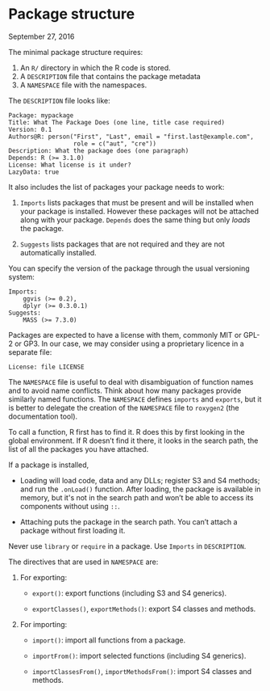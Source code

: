 Package structure
================
September 27, 2016

The minimal package structure requires:

1.  An `R/` directory in which the R code is stored.
2.  A `DESCRIPTION` file that contains the package metadata
3.  A `NAMESPACE` file with the namespaces.

The `DESCRIPTION` file looks like:

    Package: mypackage
    Title: What The Package Does (one line, title case required)
    Version: 0.1
    Authors@R: person("First", "Last", email = "first.last@example.com",
                      role = c("aut", "cre"))
    Description: What the package does (one paragraph)
    Depends: R (>= 3.1.0)
    License: What license is it under?
    LazyData: true

It also includes the list of packages your package needs to work:

1.  `Imports` lists packages that must be present and will be installed when your package is installed. However these packages will not be attached along with your package. `Depends` does the same thing but only *loads* the package.

2.  `Suggests` lists packages that are not required and they are not automatically installed.

You can specify the version of the package through the usual versioning system:

    Imports:
        ggvis (>= 0.2),
        dplyr (>= 0.3.0.1)
    Suggests:
        MASS (>= 7.3.0)

Packages are expected to have a license with them, commonly MIT or GPL-2 or GP3. In our case, we may consider using a proprietary licence in a separate file:

    License: file LICENSE

The `NAMESPACE` file is useful to deal with disambiguation of function names and to avoid name conflicts. Think about how many packages provide similarly named functions. The `NAMESPACE` defines `imports` and `exports`, but it is better to delegate the creation of the `NAMESPACE` file to `roxygen2` (the documentation tool).

To call a function, R first has to find it. R does this by first looking in the global environment. If R doesn’t find it there, it looks in the search path, the list of all the packages you have attached.

If a package is installed,

-   Loading will load code, data and any DLLs; register S3 and S4 methods; and run the `.onLoad()` function. After loading, the package is available in memory, but it's not in the search path and won’t be able to access its components without using `::`.

-   Attaching puts the package in the search path. You can’t attach a package without first loading it.

Never use `library` or `require` in a package. Use `Imports` in `DESCRIPTION`.

The directives that are used in `NAMESPACE` are:

1.  For exporting:

    -   `export()`: export functions (including S3 and S4 generics).

    -   `exportClasses()`, `exportMethods()`: export S4 classes and methods.

2.  For importing:

    -   `import()`: import all functions from a package.

    -   `importFrom()`: import selected functions (including S4 generics).

    -   `importClassesFrom()`, `importMethodsFrom()`: import S4 classes and methods.
